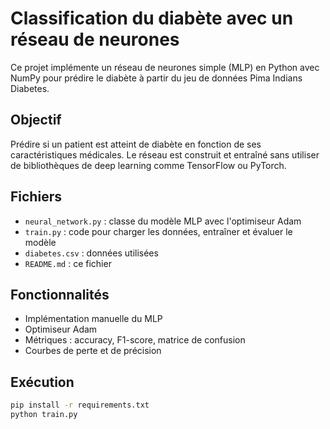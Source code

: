 # Classification du diabète avec un réseau de neurones

Ce projet implémente un réseau de neurones simple (MLP) en Python avec NumPy pour prédire le diabète à partir du jeu de données Pima Indians Diabetes.

## Objectif

Prédire si un patient est atteint de diabète en fonction de ses caractéristiques médicales. Le réseau est construit et entraîné sans utiliser de bibliothèques de deep learning comme TensorFlow ou PyTorch.

## Fichiers

- `neural_network.py` : classe du modèle MLP avec l'optimiseur Adam  
- `train.py` : code pour charger les données, entraîner et évaluer le modèle  
- `diabetes.csv` : données utilisées  
- `README.md` : ce fichier

## Fonctionnalités

- Implémentation manuelle du MLP
- Optimiseur Adam
- Métriques : accuracy, F1-score, matrice de confusion
- Courbes de perte et de précision

## Exécution

```bash
pip install -r requirements.txt
python train.py
